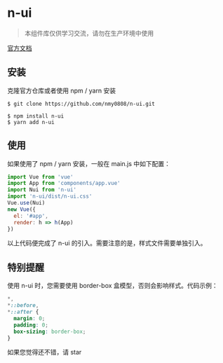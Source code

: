 # n-ui


> 本组件库仅供学习交流，请勿在生产环境中使用

[官方文档](https://nmy0808.github.io/n-ui/)   

## 安装

克隆官方仓库或者使用 npm / yarn 安装

```
$ git clone https://github.com/nmy0808/n-ui.git

$ npm install n-ui
$ yarn add n-ui
```

## 使用

如果使用了 npm / yarn 安装，一般在 main.js 中如下配置：

```javascript
import Vue from 'vue'
import App from 'components/app.vue'
import Nui from 'n-ui'
import 'n-ui/dist/n-ui.css'
Vue.use(Nui)
new Vue({
  el: '#app',
  render: h => h(App)
})
```

以上代码便完成了 n-ui 的引入。需要注意的是，样式文件需要单独引入。

## 特别提醒

使用 n-ui 时，您需要使用 border-box 盒模型，否则会影响样式。代码示例：

```css
*,
*::before,
*::after {
  margin: 0;
  padding: 0;
  box-sizing: border-box;
}
```

如果您觉得还不错，请 star